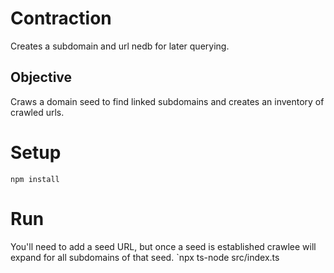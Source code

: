 # Contraction

Creates a subdomain and url nedb for later querying.

## Objective

Craws a domain seed to find linked subdomains and creates an inventory of crawled urls.

# Setup

`npm install`

# Run

You'll need to add a seed URL, but once a seed is established crawlee will expand for all subdomains of that seed.
`npx ts-node src/index.ts
